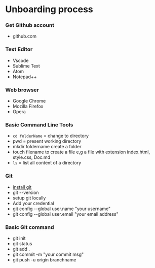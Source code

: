 # Unboarding process
### Get Github account
* github.com
### Text Editor
* Vscode
* Sublime Text
* Atom
* Notepad++
### Web browser
* Google Chrome
* Mozilla Firefox
* Opera
### Basic Command Line Tools
* ```cd folderName``` = change to directory
* pwd = present working directory
* mkdir foldername create a folder
* touch filename to create a file e,g a file with extension index.html, style.css, Doc.md
* ```ls``` = list all content of a directory
### Git
* [install git](https://git-scm.com/)
* git --version
* setup git locally
* Add your credential
* git config --global user.name "your username"
* git config --global user.email "your email address"
### Basic Git command
* git init
* git status
* git add .
* git commit -m "your commit msg"
* git push -u origin branchname
